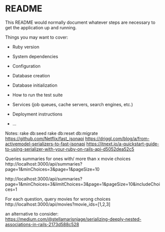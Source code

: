 # README

This README would normally document whatever steps are necessary to get the
application up and running.

Things you may want to cover:

- Ruby version

- System dependencies

- Configuration

- Database creation

- Database initialization

- How to run the test suite

- Services (job queues, cache servers, search engines, etc.)

- Deployment instructions

- ...

Notes:
rake db:seed
rake db:reset db:migrate
https://github.com/Netflix/fast_jsonapi
https://driggl.com/blog/a/from-activemodel-serializers-to-fast-jsonapi
https://itnext.io/a-quickstart-guide-to-using-serializer-with-your-ruby-on-rails-api-d5052dea52c5


Queries summaries for ones with/ more than x movie choices
http://localhost:3000/api/summaries?page=1&minChoices=3&page=1&pageSize=10

http://localhost:3000/api/summaries?page=1&minChoices=3&limitChoices=3&page=1&pageSize=10&includeChoices=1

For each question, query movies for wrong choices
http://localhost:3000/api/movies?movie_ids=[1,2,3]


an alternative to consider:
https://medium.com/@stellamarisnjage/serializing-deeply-nested-associations-in-rails-2173d588c528